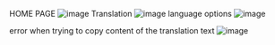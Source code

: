 HOME PAGE
![image](https://github.com/shivamShankhdhar/translator/assets/39639414/ee39d68e-a944-4196-8171-34ae515f8e0f)
Translation
![image](https://github.com/shivamShankhdhar/translator/assets/39639414/de864719-4c6d-480b-957e-105bcccebeb7)
language options
![image](https://github.com/shivamShankhdhar/translator/assets/39639414/13ffcbf7-9646-4d1d-89d5-37c1a6724473)

error when trying to copy content of the translation text
![image](https://github.com/shivamShankhdhar/translator/assets/39639414/fabd5de3-af82-4761-916c-2767fb9e3c0f)



